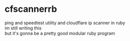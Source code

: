 # cfscannerrb

ping and speedtest utility and cloudflare ip scanner in ruby <br>
im still writing this<br>
but it's gonna be a pretty good modular ruby program<br>
